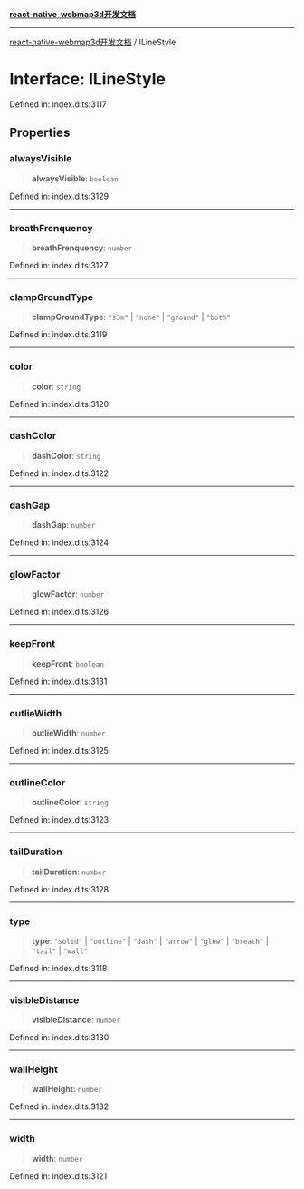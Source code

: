 [**react-native-webmap3d开发文档**](../README.md)

***

[react-native-webmap3d开发文档](../globals.md) / ILineStyle

# Interface: ILineStyle

Defined in: index.d.ts:3117

## Properties

### alwaysVisible

> **alwaysVisible**: `boolean`

Defined in: index.d.ts:3129

***

### breathFrenquency

> **breathFrenquency**: `number`

Defined in: index.d.ts:3127

***

### clampGroundType

> **clampGroundType**: `"s3m"` \| `"none"` \| `"ground"` \| `"both"`

Defined in: index.d.ts:3119

***

### color

> **color**: `string`

Defined in: index.d.ts:3120

***

### dashColor

> **dashColor**: `string`

Defined in: index.d.ts:3122

***

### dashGap

> **dashGap**: `number`

Defined in: index.d.ts:3124

***

### glowFactor

> **glowFactor**: `number`

Defined in: index.d.ts:3126

***

### keepFront

> **keepFront**: `boolean`

Defined in: index.d.ts:3131

***

### outlieWidth

> **outlieWidth**: `number`

Defined in: index.d.ts:3125

***

### outlineColor

> **outlineColor**: `string`

Defined in: index.d.ts:3123

***

### tailDuration

> **tailDuration**: `number`

Defined in: index.d.ts:3128

***

### type

> **type**: `"solid"` \| `"outline"` \| `"dash"` \| `"arrow"` \| `"glow"` \| `"breath"` \| `"tail"` \| `"wall"`

Defined in: index.d.ts:3118

***

### visibleDistance

> **visibleDistance**: `number`

Defined in: index.d.ts:3130

***

### wallHeight

> **wallHeight**: `number`

Defined in: index.d.ts:3132

***

### width

> **width**: `number`

Defined in: index.d.ts:3121
